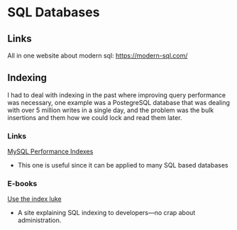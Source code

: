 # SQL Databases

## Links

All in one website about modern sql: https://modern-sql.com/

## Indexing

I had to deal with indexing in the past where improving query performance was necessary, one example was a PostegreSQL database that was dealing with over 5 million writes in a single day, and the problem was the bulk insertions and them how we could lock and read them later.

### Links

[MySQL Performance Indexes](https://www.oreilly.com/library/view/high-performance-mysql/0596003064/ch04.html)
- This one is useful since it can be applied to many SQL based databases

### E-books

[Use the index luke](https://use-the-index-luke.com/)
- A site explaining SQL indexing to developers—no crap about administration.

